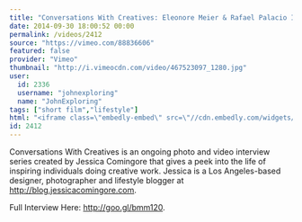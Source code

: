 ```yaml
---
title: "Conversations With Creatives: Eleonore Meier & Rafael Palacio Illingworth"
date: 2014-09-30 18:00:52 00:00
permalink: /videos/2412
source: "https://vimeo.com/88836606"
featured: false
provider: "Vimeo"
thumbnail: "http://i.vimeocdn.com/video/467523097_1280.jpg"
user:
  id: 2336
  username: "johnexploring"
  name: "JohnExploring"
tags: ["short film","lifestyle"]
html: "<iframe class=\"embedly-embed\" src=\"//cdn.embedly.com/widgets/media.html?src=http%3A%2F%2Fplayer.vimeo.com%2Fvideo%2F88836606&wmode=transparent&src_secure=1&url=http%3A%2F%2Fvimeo.com%2F88836606&image=http%3A%2F%2Fi.vimeocdn.com%2Fvideo%2F467523097_1280.jpg&key=daaebf4d9cdd46779200162d0ca86e20&type=text%2Fhtml&schema=vimeo\" width=\"1920\" height=\"1080\" scrolling=\"no\" frameborder=\"0\" allowfullscreen></iframe>"
id: 2412
---
```


Conversations With Creatives is an ongoing photo and video interview series created by Jessica Comingore that gives a peek into the life of inspiring individuals doing creative work. Jessica is a Los Angeles-based designer, photographer and lifestyle blogger at http://blog.jessicacomingore.com.

Full Interview Here: http://goo.gl/bmm120.